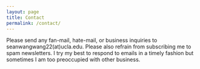 ```yaml
---
layout: page
title: Contact
permalink: /contact/
---
```

Please send any fan-mail, hate-mail, or business inquiries to seanwangwang22(at)ucla.edu. Please also refrain from subscribing me to spam newsletters. I try my best to respond to emails in a timely fashion but sometimes I am too preoccupied with other business.